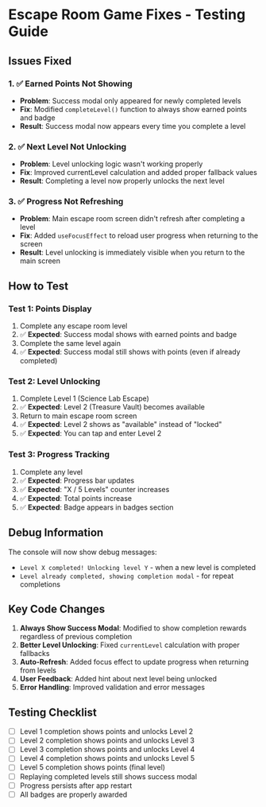 # Escape Room Game Fixes - Testing Guide

## Issues Fixed

### 1. ✅ **Earned Points Not Showing**
- **Problem**: Success modal only appeared for newly completed levels
- **Fix**: Modified `completeLevel()` function to always show earned points and badge
- **Result**: Success modal now appears every time you complete a level

### 2. ✅ **Next Level Not Unlocking**
- **Problem**: Level unlocking logic wasn't working properly
- **Fix**: Improved currentLevel calculation and added proper fallback values
- **Result**: Completing a level now properly unlocks the next level

### 3. ✅ **Progress Not Refreshing**
- **Problem**: Main escape room screen didn't refresh after completing a level
- **Fix**: Added `useFocusEffect` to reload user progress when returning to the screen
- **Result**: Level unlocking is immediately visible when you return to the main screen

## How to Test

### Test 1: Points Display
1. Complete any escape room level
2. ✅ **Expected**: Success modal shows with earned points and badge
3. Complete the same level again
4. ✅ **Expected**: Success modal still shows with points (even if already completed)

### Test 2: Level Unlocking
1. Complete Level 1 (Science Lab Escape)
2. ✅ **Expected**: Level 2 (Treasure Vault) becomes available
3. Return to main escape room screen
4. ✅ **Expected**: Level 2 shows as "available" instead of "locked"
5. ✅ **Expected**: You can tap and enter Level 2

### Test 3: Progress Tracking
1. Complete any level
2. ✅ **Expected**: Progress bar updates
3. ✅ **Expected**: "X / 5 Levels" counter increases
4. ✅ **Expected**: Total points increase
5. ✅ **Expected**: Badge appears in badges section

## Debug Information

The console will now show debug messages:
- `Level X completed! Unlocking level Y` - when a new level is completed
- `Level already completed, showing completion modal` - for repeat completions

## Key Code Changes

1. **Always Show Success Modal**: Modified to show completion rewards regardless of previous completion
2. **Better Level Unlocking**: Fixed `currentLevel` calculation with proper fallbacks
3. **Auto-Refresh**: Added focus effect to update progress when returning from levels
4. **User Feedback**: Added hint about next level being unlocked
5. **Error Handling**: Improved validation and error messages

## Testing Checklist

- [ ] Level 1 completion shows points and unlocks Level 2
- [ ] Level 2 completion shows points and unlocks Level 3
- [ ] Level 3 completion shows points and unlocks Level 4
- [ ] Level 4 completion shows points and unlocks Level 5
- [ ] Level 5 completion shows points (final level)
- [ ] Replaying completed levels still shows success modal
- [ ] Progress persists after app restart
- [ ] All badges are properly awarded